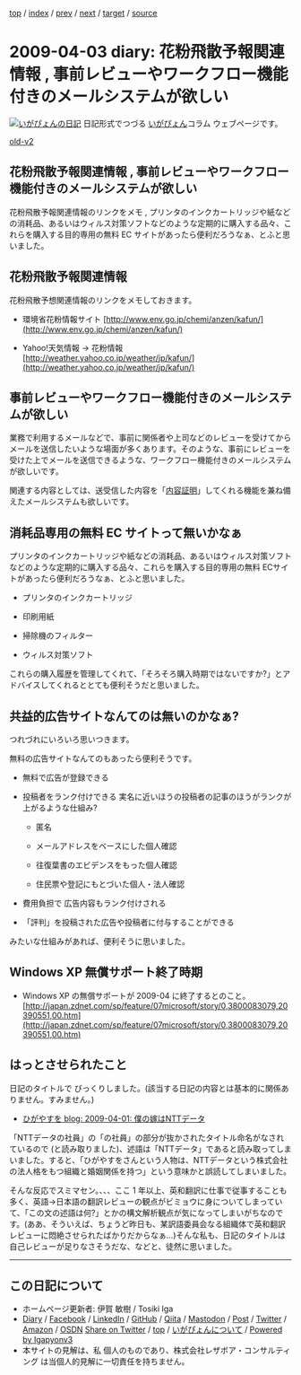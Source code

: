 [top](../index.html) 
 / [index](index.html) 
 / [prev](ig090328.html) 
 / [next](ig090408.html) 
 / [target](https://www.igapyon.jp/igapyon/diary/2009/ig090403.html) 
 / [source](https://github.com/igapyon/diary/blob/master/2009/ig090403.src.md) 

2009-04-03 diary: 花粉飛散予報関連情報 , 事前レビューやワークフロー機能付きのメールシステムが欲しい
=====================================================================================================
[![いがぴょんの日記](https://www.igapyon.jp/igapyon/diary/images/iga202308_128.jpg "いがぴょん")](https://www.igapyon.jp/igapyon/diary/memo/memoigapyon.html) 日記形式でつづる [いがぴょん](https://www.igapyon.jp/igapyon/diary/memo/memoigapyon.html)コラム ウェブページです。

[old-v2](ig090403-orig.html)

## 花粉飛散予報関連情報 , 事前レビューやワークフロー機能付きのメールシステムが欲しい

花粉飛散予報関連情報のリンクをメモ , プリンタのインクカートリッジや紙などの消耗品、あるいはウィルス対策ソフトなどのような定期的に購入する品々、これらを購入する目的専用の無料 EC サイトがあったら便利だろうなぁ、とふと思いました。


## 花粉飛散予報関連情報

花粉飛散予想関連情報のリンクをメモしておきます。

* 環境省花粉情報サイト
  [http://www.env.go.jp/chemi/anzen/kafun/](http://www.env.go.jp/chemi/anzen/kafun/)
  
* Yahoo!天気情報 → 花粉情報
  [http://weather.yahoo.co.jp/weather/jp/kafun/](http://weather.yahoo.co.jp/weather/jp/kafun/)

## 事前レビューやワークフロー機能付きのメールシステムが欲しい

業務で利用するメールなどで、事前に関係者や上司などのレビューを受けてからメールを送信したいような場面が多くあります。そのような、事前にレビューを受けた上でメールを送信できるような、ワークフロー機能付きのメールシステムが欲しいです。

関連する内容としては、送受信した内容を「[内容証明](http://www.post.japanpost.jp/service/fuka_service/syomei/index.html)」してくれる機能を兼ね備えたメールシステムも欲しいです。

## 消耗品専用の無料 EC サイトって無いかなぁ

プリンタのインクカートリッジや紙などの消耗品、あるいはウィルス対策ソフトなどのような定期的に購入する品々、これらを購入する目的専用の無料 ECサイトがあったら便利だろうなぁ、とふと思いました。

* プリンタのインクカートリッジ
  
* 印刷用紙
  
* 掃除機のフィルター
  
* ウィルス対策ソフト

これらの購入履歴を管理してくれて、「そろそろ購入時期ではないですか?」とアドバイスしてくれるととても便利そうだと思いました。

## 共益的広告サイトなんてのは無いのかなぁ?

つれづれにいろいろ思いつきます。

無料の広告サイトなんてのもあったら便利そうです。

* 無料で広告が登録できる
  
* 投稿者をランク付けできる
  実名に近いほうの投稿者の記事のほうがランクが上がるような仕組み?
  
  * 匿名
    
  * メールアドレスをベースにした個人確認
    
  * 往復葉書のエビデンスをもった個人確認
    
  * 住民票や登記にもとづいた個人・法人確認
  

  
* 費用負担で 広告内容もランク付けされる
  
* 「評判」を投稿された広告や投稿者に付与することができる

みたいな仕組みがあれば、便利そうに思いました。

## Windows XP 無償サポート終了時期

* Windows XP の無償サポートが 2009-04 に終了するとのこと。
  [http://japan.zdnet.com/sp/feature/07microsoft/story/0,3800083079,20390551,00.htm](http://japan.zdnet.com/sp/feature/07microsoft/story/0,3800083079,20390551,00.htm)

## はっとさせられたこと

日記のタイトルで びっくりしました。(該当する日記の内容とは基本的に関係ありません。すみません。)

* [ひがやすを blog: 2009-04-01: 僕の嫁はNTTデータ](http://d.hatena.ne.jp/higayasuo/20090401)

「NTTデータの社員」の「の社員」の部分が抜かされたタイトル命名がなされているので (と読み取りました)、述語は「NTTデータ」であると読み取ってしまいました。すると、「ひがやすをさんという人物は、NTTデータという株式会社の法人格をもつ組織と婚姻関係を持つ」という意味かと誤読してしまいました。

そんな反応でスミマセン。、、、ここ 1 年以上、英和翻訳に仕事で従事することも多く、英語→日本語の翻訳レビューの観点がビミョウに身についてしまっていて、「この文の述語は何?」とかの構文解析観点が気になってしまいがちなのです。(ああ、そういえば、ちょうど昨日も、某訳語委員会なる組織体で英和翻訳レビューに悶絶させられたばかりだからなぁ…)そんな私も、日記のタイトルは自己レビューが足りなさそうだな、などと、徒然に思いました。


----------------------------------------------------------------------------------------------------

## この日記について

* ホームページ更新者: 伊賀 敏樹 / Tosiki Iga
* [Diary](https://www.igapyon.jp/igapyon/diary/) / [Facebook](https://www.facebook.com/igapyon) / [LinkedIn](https://www.linkedin.com/in/toshikiiga) / [GitHub](https://github.com/igapyon) / [Qiita](https://qiita.com/igapyon) / [Mastodon](https://social.vivaldi.net/@igapyon) / [Post](https://post.news/igapyon) / [Twitter](https://twitter.com/ToshikiIga) / [Amazon](https://www.amazon.co.jp/%E4%BC%8A%E8%B3%80-%E6%95%8F%E6%A8%B9/e/B004LTQWCQ) / [OSDN](https://ja.osdn.net/users/iga/)
[Share on Twitter](https://twitter.com/intent/tweet?hashtags=igapyon%2Cdiary%2C%E3%81%84%E3%81%8C%E3%81%B4%E3%82%87%E3%82%93&text=%E8%8A%B1%E7%B2%89%E9%A3%9B%E6%95%A3%E4%BA%88%E5%A0%B1%E9%96%A2%E9%80%A3%E6%83%85%E5%A0%B1+%2C+%E4%BA%8B%E5%89%8D%E3%83%AC%E3%83%93%E3%83%A5%E3%83%BC%E3%82%84%E3%83%AF%E3%83%BC%E3%82%AF%E3%83%95%E3%83%AD%E3%83%BC%E6%A9%9F%E8%83%BD%E4%BB%98%E3%81%8D%E3%81%AE%E3%83%A1%E3%83%BC%E3%83%AB%E3%82%B7%E3%82%B9%E3%83%86%E3%83%A0%E3%81%8C%E6%AC%B2%E3%81%97%E3%81%84&url=https%3A%2F%2Fwww.igapyon.jp%2Figapyon%2Fdiary%2F2009%2Fig090403.html) / [top](../index.html) / [いがぴょんについて](https://www.igapyon.jp/igapyon/diary/memo/memoigapyon.html) / [Powered by Igapyonv3](https://github.com/igapyon/igapyonv3)
* 本サイトの見解は、私 個人のものであり、株式会社レザボア・コンサルティング は当個人的見解に一切責任を持ちません。 
